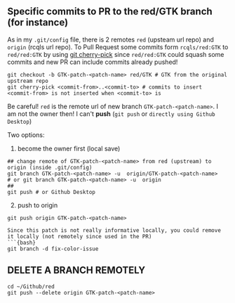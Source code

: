 
## Specific commits to PR to the red/GTK branch (for instance)

As in my `.git/config` file, there is 2 remotes `red` (upsteam url repo) and `origin` (rcqls url repo). To Pull Request some commits form `rcqls/red:GTK` to `red/red:GTK` by using [git cherry-pick](https://mirrors.edge.kernel.org/pub/software/scm/git/docs/git-cherry-pick.html) since `red/red:GTK` could squash some commits and new PR can include commits already pushed!

```{branch}
git checkout -b GTK-patch-<patch-name> red/GTK # GTK from the original upstream repo
git cherry-pick <commit-from>..<commit-to> # commits to insert <commit-from> is not inserted when <commit-to> is
```
Be careful! `red` is the remote url of new branch `GTK-patch-<patch-name>`. I am not the owner then! I can't **push** (`git push` or `directly using Github Desktop`)

Two options:

1. become the owner first (local save)
```{bash}
## change remote of GTK-patch-<patch-name> from red (upstream) to origin (inside .git/config)
git branch GTK-patch-<patch-name> -u  origin/GTK-patch-<patch-name> 
# or git branch GTK-patch-<patch-name> -u  origin
## 
git push # or Github Desktop
```
2. push to origin
```{bash}
git push origin GTK-patch-<patch-name>

Since this patch is not really informative locally, you could remove it locally (not remotely since used in the PR)
```{bash}
git branch -d fix-color-issue 
```


## DELETE A BRANCH REMOTELY

```
cd ~/Github/red
git push --delete origin GTK-patch-<patch-name>
```

